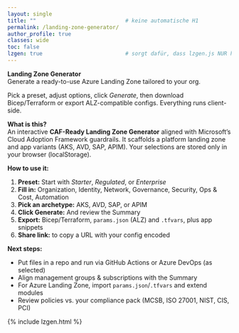 ```yaml
---
layout: single
title: ""                            # keine automatische H1
permalink: /landing-zone-generator/
author_profile: true
classes: wide
toc: false
lzgen: true                          # sorgt dafür, dass lzgen.js NUR hier geladen wird
---
```


**Landing Zone Generator** <br>
Generate a ready-to-use Azure Landing Zone tailored to your org. 

Pick a preset, adjust options, click *Generate*, then download Bicep/Terraform or export ALZ-compatible configs. Everything runs client-side.

**What is this?** <br>
An interactive **CAF-Ready Landing Zone Generator** aligned with Microsoft’s Cloud Adoption Framework guardrails. 
It scaffolds a platform landing zone and app variants (AKS, AVD, SAP, APIM). Your selections are stored only in your browser (localStorage).

**How to use it:**
  <ol>
    <li><strong>Preset:</strong> Start with <em>Starter</em>, <em>Regulated</em>, or <em>Enterprise</em></li>
    <li><strong>Fill in:</strong> Organization, Identity, Network, Governance, Security, Ops &amp; Cost, Automation</li>
    <li><strong>Pick an archetype:</strong> AKS, AVD, SAP, or APIM</li>
    <li><strong>Click Generate:</strong> And review the Summary</li>
    <li><strong>Export:</strong> Bicep/Terraform, <code>params.json</code> (ALZ) and <code>.tfvars</code>, plus app snippets</li>
    <li><strong>Share link:</strong> to copy a URL with your config encoded</li>
  </ol>

**Next steps:**
  <ul>
    <li>Put files in a repo and run via GitHub Actions or Azure DevOps (as selected)</li>
    <li>Align management groups &amp; subscriptions with the Summary</li>
    <li>For Azure Landing Zone, import <code>params.json</code>/<code>.tfvars</code> and extend modules</li>
    <li>Review policies vs. your compliance pack (MCSB, ISO 27001, NIST, CIS, PCI)</li>
  </ul>

{% include lzgen.html %}
